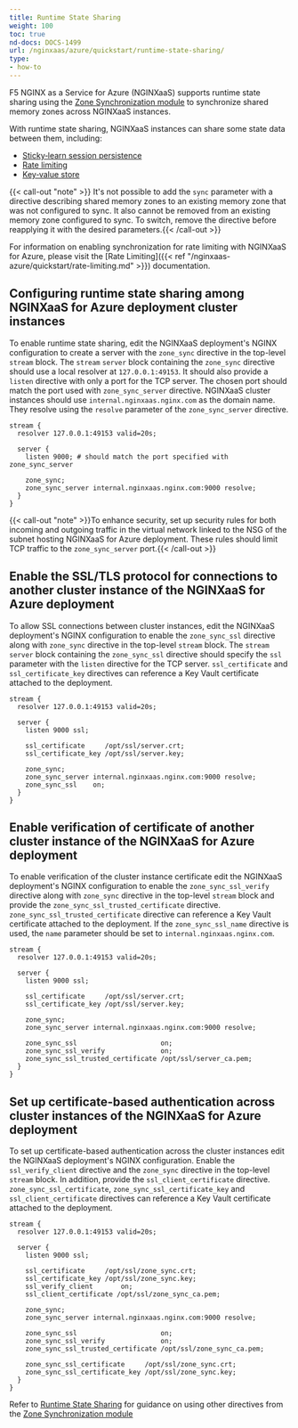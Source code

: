 ```yaml
---
title: Runtime State Sharing
weight: 100
toc: true
nd-docs: DOCS-1499
url: /nginxaas/azure/quickstart/runtime-state-sharing/
type:
- how-to
---
```


F5 NGINX as a Service for Azure (NGINXaaS) supports runtime state sharing using the [Zone Synchronization module](https://nginx.org/en/docs/stream/ngx_stream_zone_sync_module.html) to synchronize shared memory zones across NGINXaaS instances.

With runtime state sharing, NGINXaaS instances can share some state data between them, including:

- [Sticky‑learn session persistence](https://nginx.org/en/docs/http/ngx_http_upstream_module.html#sticky_learn)
- [Rate limiting](https://nginx.org/en/docs/http/ngx_http_limit_req_module.html#limit_req_zone)
- [Key‑value store](https://nginx.org/en/docs/http/ngx_http_keyval_module.html#keyval_zone)

{{< call-out "note" >}} It's not possible to add the `sync` parameter with a directive describing shared memory zones to an existing memory zone that was not configured to sync. It also cannot be removed from an existing memory zone configured to sync. To switch, remove the directive before reapplying it with the desired parameters.{{< /call-out >}}

For information on enabling synchronization for rate limiting with NGINXaaS for Azure, please visit the [Rate Limiting]({{< ref "/nginxaas-azure/quickstart/rate-limiting.md" >}}) documentation.

## Configuring runtime state sharing among NGINXaaS for Azure deployment cluster instances

To enable runtime state sharing, edit the NGINXaaS deployment's NGINX configuration to create a server with the `zone_sync` directive in the top-level `stream` block. The `stream` `server` block containing the `zone_sync` directive should use a local resolver at `127.0.0.1:49153`. It should also provide a `listen` directive with only a port for the TCP server. The chosen port should match the port used with `zone_sync_server` directive. NGINXaaS cluster instances should use `internal.nginxaas.nginx.com` as the domain name. They resolve using the `resolve` parameter of the `zone_sync_server` directive.

```nginx
stream {
  resolver 127.0.0.1:49153 valid=20s;

  server {
    listen 9000; # should match the port specified with zone_sync_server

    zone_sync;
    zone_sync_server internal.nginxaas.nginx.com:9000 resolve;
  }
}
```

{{< call-out "note" >}}To enhance security, set up security rules for both incoming and outgoing traffic in the virtual network linked to the NSG of the subnet hosting NGINXaaS for Azure deployment. These rules should limit TCP traffic to the `zone_sync_server` port.{{< /call-out >}}

## Enable the SSL/TLS protocol for connections to another cluster instance of the NGINXaaS for Azure deployment

 To allow SSL connections between cluster instances, edit the NGINXaaS deployment's NGINX configuration to enable the `zone_sync_ssl` directive along with `zone_sync` directive in the top-level `stream` block. The `stream` `server` block containing the `zone_sync_ssl` directive should specify the `ssl` parameter with the `listen` directive for the TCP server. `ssl_certificate` and `ssl_certificate_key` directives can reference a Key Vault certificate attached to the deployment.

```nginx
stream {
  resolver 127.0.0.1:49153 valid=20s;

  server {
    listen 9000 ssl;

    ssl_certificate     /opt/ssl/server.crt;
    ssl_certificate_key /opt/ssl/server.key;

    zone_sync;
    zone_sync_server internal.nginxaas.nginx.com:9000 resolve;
    zone_sync_ssl    on;
  }
}
```

## Enable verification of certificate of another cluster instance of the NGINXaaS for Azure deployment

To enable verification of the cluster instance certificate edit the NGINXaaS deployment's NGINX configuration to enable the `zone_sync_ssl_verify` directive along with `zone_sync` directive in the top-level `stream` block and provide the `zone_sync_ssl_trusted_certificate` directive. `zone_sync_ssl_trusted_certificate` directive can reference a Key Vault certificate attached to the deployment. If the `zone_sync_ssl_name` directive is used, the `name` parameter should be set to `internal.nginxaas.nginx.com`.

```nginx
stream {
  resolver 127.0.0.1:49153 valid=20s;

  server {
    listen 9000 ssl;

    ssl_certificate     /opt/ssl/server.crt;
    ssl_certificate_key /opt/ssl/server.key;

    zone_sync;
    zone_sync_server internal.nginxaas.nginx.com:9000 resolve;

    zone_sync_ssl                     on;
    zone_sync_ssl_verify              on;
    zone_sync_ssl_trusted_certificate /opt/ssl/server_ca.pem;
  }
}
```

## Set up certificate-based authentication across cluster instances of the NGINXaaS for Azure deployment

To set up certificate-based authentication across the cluster instances edit the NGINXaaS deployment's NGINX configuration. Enable the `ssl_verify_client` directive and the `zone_sync` directive in the top-level `stream` block. In addition, provide the `ssl_client_certificate` directive. `zone_sync_ssl_certificate`, `zone_sync_ssl_certificate_key` and `ssl_client_certificate` directives can reference a Key Vault certificate attached to the deployment.

```nginx
stream {
  resolver 127.0.0.1:49153 valid=20s;

  server {
    listen 9000 ssl;

    ssl_certificate     /opt/ssl/zone_sync.crt;
    ssl_certificate_key /opt/ssl/zone_sync.key;
    ssl_verify_client       on;
    ssl_client_certificate /opt/ssl/zone_sync_ca.pem;

    zone_sync;
    zone_sync_server internal.nginxaas.nginx.com:9000 resolve;

    zone_sync_ssl                     on;
    zone_sync_ssl_verify              on;
    zone_sync_ssl_trusted_certificate /opt/ssl/zone_sync_ca.pem;

    zone_sync_ssl_certificate     /opt/ssl/zone_sync.crt;
    zone_sync_ssl_certificate_key /opt/ssl/zone_sync.key;
  }
}
```

Refer to [Runtime State Sharing](https://docs.nginx.com/nginx/admin-guide/high-availability/zone_sync/) for guidance on using other directives from the [Zone Synchronization module](https://nginx.org/en/docs/stream/ngx_stream_zone_sync_module.html)
